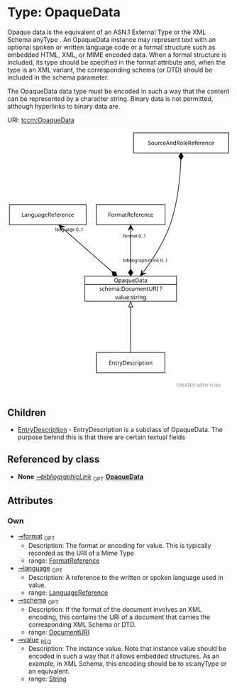 
# Type: OpaqueData


Opaque data is the equivalent of an ASN.1 External Type or the XML Schema anyType . An OpaqueData instance
may represent text with an optional spoken or written language code or a formal structure such as embedded HTML,
XML, or MIME encoded data. When a formal structure is included, its type should be specified in the format
attribute and, when the type is an XML variant, the corresponding schema (or DTD) should be included in the
schema parameter.

The OpaqueData data type must be encoded in such a way that the content can be represented by a character string.
Binary data is not permitted, although hyperlinks to binary data are.

URI: [tccm:OpaqueData](https://hotecosystem.org/tccm/OpaqueData)


![img](images/OpaqueData.svg)

## Children

 * [EntryDescription](EntryDescription.md) - EntryDescription is a subclass of OpaqueData. The purpose behind this is that there are certain textual fields

## Referenced by class

 *  **None** *[➞bibliographicLink](sourceAndRoleReference__bibliographicLink.md)*  <sub>OPT</sub>  **[OpaqueData](OpaqueData.md)**

## Attributes


### Own

 * [➞format](opaqueData__format.md)  <sub>OPT</sub>
    * Description: The format or encoding for value. This is typically recorded as the URI of a Mime Type
    * range: [FormatReference](FormatReference.md)
 * [➞language](opaqueData__language.md)  <sub>OPT</sub>
    * Description: A reference to the written or spoken language used in value.
    * range: [LanguageReference](LanguageReference.md)
 * [➞schema](opaqueData__schema.md)  <sub>OPT</sub>
    * Description: If the format of the document involves an XML encoding, this contains the URI of a document that carries
the corresponding XML Schema or DTD.
    * range: [DocumentURI](types/DocumentURI.md)
 * [➞value](opaqueData__value.md)  <sub>REQ</sub>
    * Description: The instance value. Note that instance value should be encoded in such a way that it allows embedded
structures. As an example, in XML Schema, this encoding should be to xs:anyType or an equivalent.
    * range: [String](types/String.md)
